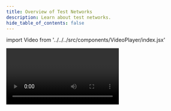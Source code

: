 ```yaml
---
title: Overview of Test Networks
description: Learn about test networks.
hide_table_of_contents: false
---
```


import Video from '../../../src/components/VideoPlayer/index.jsx'

<Video videoId='832071141' title='Overview of Test Networks' />
